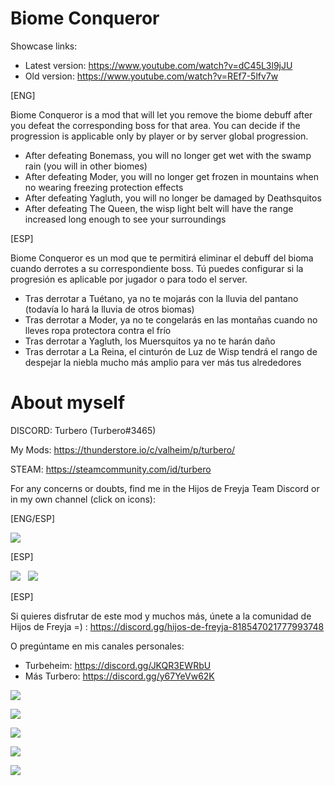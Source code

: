 # Biome Conqueror

Showcase links:

- Latest version: https://www.youtube.com/watch?v=dC45L3l9jJU
- Old version: https://www.youtube.com/watch?v=REf7-5lfv7w

[ENG]

Biome Conqueror is a mod that will let you remove the biome debuff after you defeat the corresponding boss for that area. You can decide if the progression is applicable only by player or by server global progression.

- After defeating Bonemass, you will no longer get wet with the swamp rain (you will in other biomes)
- After defeating Moder, you will no longer get frozen in mountains when no wearing freezing protection effects
- After defeating Yagluth, you will no longer be damaged by Deathsquitos
- After defeating The Queen, the wisp light belt will have the range increased long enough to see your surroundings

[ESP]

Biome Conqueror es un mod que te permitirá eliminar el debuff del bioma cuando derrotes a su correspondiente boss. Tú puedes configurar si la progresión es aplicable por jugador o para todo el server.

- Tras derrotar a Tuétano, ya no te mojarás con la lluvia del pantano (todavía lo hará la lluvia de otros biomas)
- Tras derrotar a Moder, ya no te congelarás en las montañas cuando no lleves ropa protectora contra el frío
- Tras derrotar a Yagluth, los Muersquitos ya no te harán daño
- Tras derrotar a La Reina, el cinturón de Luz de Wisp tendrá el rango de despejar la niebla mucho más amplio para ver más tus alrededores

# About myself

DISCORD: Turbero (Turbero#3465)

My Mods: https://thunderstore.io/c/valheim/p/turbero/

STEAM: https://steamcommunity.com/id/turbero

For any concerns or doubts, find me in the Hijos de Freyja Team Discord or in my own channel (click on icons):

[ENG/ESP]

<a href="https://discord.gg/hijos-de-freyja-818547021777993748"><img src="https://i.imgur.com/nWZ5kGc.png"></a>

[ESP]

<a href="https://discord.gg/JKQR3EWRbU"><img src="https://i.imgur.com/WvOS4CK.png"></a>&nbsp;&nbsp;
<a href="https://discord.gg/y67YeVw62K"><img src="https://i.imgur.com/A9b3EGB.png"></a>


[ESP]

Si quieres disfrutar de este mod y muchos más, únete a la comunidad de Hijos de Freyja =) : https://discord.gg/hijos-de-freyja-818547021777993748

O pregúntame en mis canales personales:

* Turbeheim: https://discord.gg/JKQR3EWRbU
* Más Turbero: https://discord.gg/y67YeVw62K

![](https://i.imgur.com/4UA4KbT.png)

![](https://i.imgur.com/XigIsNe.png)

![](https://i.imgur.com/E5UUMDu.png)

![](https://i.imgur.com/IY1cWTw.png)

![](https://i.imgur.com/EV9CHks.png)
